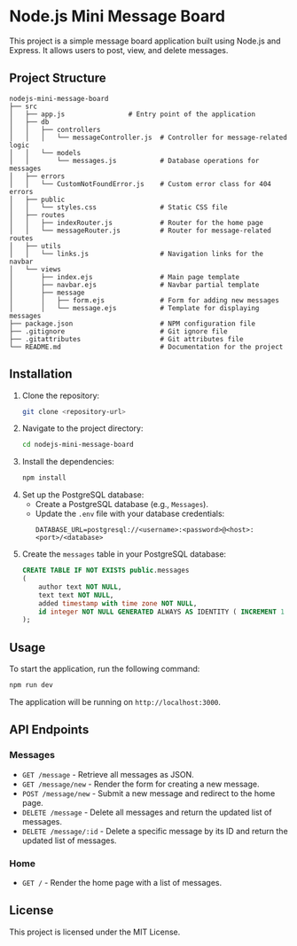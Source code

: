 # Node.js Mini Message Board

This project is a simple message board application built using Node.js and Express. It allows users to post, view, and delete messages.

## Project Structure

```
nodejs-mini-message-board
├── src
│   ├── app.js                # Entry point of the application
│   ├── db
│   │   ├── controllers
│   │   │   └── messageController.js  # Controller for message-related logic
│   │   └── models
│   │       └── messages.js           # Database operations for messages
│   ├── errors
│   │   └── CustomNotFoundError.js    # Custom error class for 404 errors
│   ├── public
│   │   └── styles.css                # Static CSS file
│   ├── routes
│   │   ├── indexRouter.js            # Router for the home page
│   │   └── messageRouter.js          # Router for message-related routes
│   ├── utils
│   │   └── links.js                  # Navigation links for the navbar
│   └── views
│       ├── index.ejs                 # Main page template
│       ├── navbar.ejs                # Navbar partial template
│       ├── message
│       │   ├── form.ejs              # Form for adding new messages
│       │   └── message.ejs           # Template for displaying messages
├── package.json                      # NPM configuration file
├── .gitignore                        # Git ignore file
├── .gitattributes                    # Git attributes file
└── README.md                         # Documentation for the project
```

## Installation

1. Clone the repository:
   ```bash
   git clone <repository-url>
   ```
2. Navigate to the project directory:
   ```bash
   cd nodejs-mini-message-board
   ```
3. Install the dependencies:
   ```bash
   npm install
   ```
4. Set up the PostgreSQL database:
   - Create a PostgreSQL database (e.g., `Messages`).
   - Update the `.env` file with your database credentials:
     ```env
     DATABASE_URL=postgresql://<username>:<password>@<host>:<port>/<database>
     ```
5. Create the `messages` table in your PostgreSQL database:
   ```sql
   CREATE TABLE IF NOT EXISTS public.messages
   (
       author text NOT NULL,
       text text NOT NULL,
       added timestamp with time zone NOT NULL,
       id integer NOT NULL GENERATED ALWAYS AS IDENTITY ( INCREMENT 1 START 1 MINVALUE 1 MAXVALUE 2147483647 CACHE 1 )
   );
   ```

## Usage

To start the application, run the following command:

```bash
npm run dev
```

The application will be running on `http://localhost:3000`.

## API Endpoints

### Messages

- `GET /message` - Retrieve all messages as JSON.
- `GET /message/new` - Render the form for creating a new message.
- `POST /message/new` - Submit a new message and redirect to the home page.
- `DELETE /message` - Delete all messages and return the updated list of messages.
- `DELETE /message/:id` - Delete a specific message by its ID and return the updated list of messages.

### Home

- `GET /` - Render the home page with a list of messages.

## License

This project is licensed under the MIT License.
